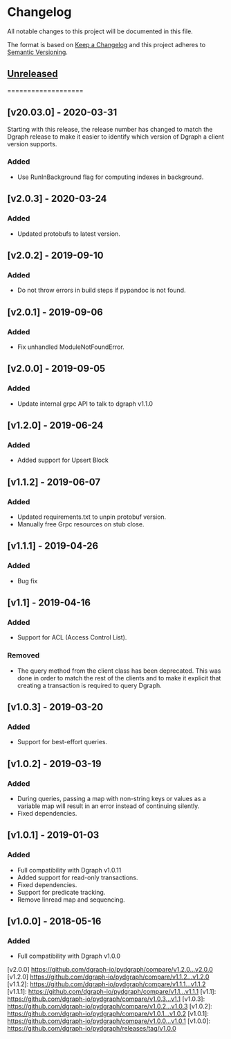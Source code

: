 # Changelog

All notable changes to this project will be documented in this file.

The format is based on [Keep a Changelog](http://keepachangelog.com/en/1.0.0/)
and this project adheres to [Semantic Versioning](http://semver.org/spec/v2.0.0.html).

## [Unreleased]
===================

## [v20.03.0] - 2020-03-31

Starting with this release, the release number has changed to match the Dgraph release
to make it easier to identify which version of Dgraph a client version supports.

### Added
- Use RunInBackground flag for computing indexes in background.

## [v2.0.3] - 2020-03-24

### Added
- Updated protobufs to latest version.

## [v2.0.2] - 2019-09-10

### Added
- Do not throw errors in build steps if pypandoc is not found.

## [v2.0.1] - 2019-09-06

### Added
- Fix unhandled ModuleNotFoundError.

## [v2.0.0] - 2019-09-05

### Added
- Update internal grpc API to talk to dgraph v1.1.0

## [v1.2.0] - 2019-06-24

### Added
- Added support for Upsert Block

## [v1.1.2] - 2019-06-07

### Added
- Updated requirements.txt to unpin protobuf version.
- Manually free Grpc resources on stub close.

## [v1.1.1] - 2019-04-26

### Added
- Bug fix

## [v1.1] - 2019-04-16

### Added
- Support for ACL (Access Control List).

### Removed
- The query method from the client class has been deprecated. This was done in
  order to match the rest of the clients and to make it explicit that creating a
  transaction is required to query Dgraph.

## [v1.0.3] - 2019-03-20

### Added
- Support for best-effort queries.

## [v1.0.2] - 2019-03-19

### Added
- During queries, passing a map with non-string keys or values as a variable
  map will result in an error instead of continuing silently.
- Fixed dependencies.

## [v1.0.1] - 2019-01-03

### Added
- Full compatibility with Dgraph v1.0.11
- Added support for read-only transactions.
- Fixed dependencies.
- Support for predicate tracking.
- Remove linread map and sequencing.

## [v1.0.0] - 2018-05-16

### Added
- Full compatibility with Dgraph v1.0.0

[Unreleased]: https://github.com/dgraph-io/pydgraph/compare/v1.0.0...HEAD
[v2.0.0] https://github.com/dgraph-io/pydgraph/compare/v1.2.0...v2.0.0
[v1.2.0] https://github.com/dgraph-io/pydgraph/compare/v1.1.2...v1.2.0
[v1.1.2]: https://github.com/dgraph-io/pydgraph/compare/v1.1.1...v1.1.2
[v1.1.1]: https://github.com/dgraph-io/pydgraph/compare/v1.1...v1.1.1
[v1.1]: https://github.com/dgraph-io/pydgraph/compare/v1.0.3...v1.1
[v1.0.3]: https://github.com/dgraph-io/pydgraph/compare/v1.0.2...v1.0.3
[v1.0.2]: https://github.com/dgraph-io/pydgraph/compare/v1.0.1...v1.0.2
[v1.0.1]: https://github.com/dgraph-io/pydgraph/compare/v1.0.0...v1.0.1
[v1.0.0]: https://github.com/dgraph-io/pydgraph/releases/tag/v1.0.0

